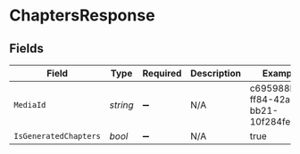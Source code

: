 # ChaptersResponse


## Fields

| Field                                | Type                                 | Required                             | Description                          | Example                              |
| ------------------------------------ | ------------------------------------ | ------------------------------------ | ------------------------------------ | ------------------------------------ |
| `MediaId`                            | *string*                             | :heavy_minus_sign:                   | N/A                                  | c695988b-ff84-42ae-bb21-10f284fedb0e |
| `IsGeneratedChapters`                | *bool*                               | :heavy_minus_sign:                   | N/A                                  | true                                 |